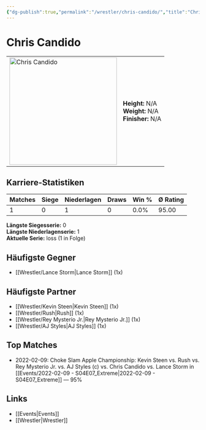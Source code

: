 ```yaml
---
{"dg-publish":true,"permalink":"/wrestler/chris-candido/","title":"Chris Candido","tags":["wrestler"],"noteIcon":""}
---
```



# Chris Candido

<table>
        <tr>
        <td><img src="https://github.com/CptSpaulding1980/choke-slam-wrestling/releases/download/images/Chris_Candido.png" width="280" alt="Chris Candido"></td>
        <td>
        <b>Height:</b> N/A<br>
        <b>Weight:</b> N/A<br>
        <b>Finisher:</b> N/A<br>
        </td>
        </tr>
        </table>
        
## Karriere-Statistiken

| Matches | Siege | Niederlagen | Draws | Win % | Ø Rating |
|---------|-------|-------------|-------|-------|-----------|
| 1 | 0 | 1 | 0 | 0.0% | 95.00 |

**Längste Siegesserie:** 0<br>**Längste Niederlagenserie:** 1<br>**Aktuelle Serie:** loss (1 in Folge)


## Häufigste Gegner
- [[Wrestler/Lance Storm\|Lance Storm]] (1x)

## Häufigste Partner
- [[Wrestler/Kevin Steen\|Kevin Steen]] (1x)
- [[Wrestler/Rush\|Rush]] (1x)
- [[Wrestler/Rey Mysterio Jr.\|Rey Mysterio Jr.]] (1x)
- [[Wrestler/AJ Styles\|AJ Styles]] (1x)

## Top Matches
- 2022-02-09: Choke Slam Apple Championship: Kevin Steen vs. Rush vs. Rey Mysterio Jr. vs. AJ Styles (c) vs. Chris Candido vs. Lance Storm in [[Events/2022-02-09 - S04E07_Extreme\|2022-02-09 - S04E07_Extreme]] — 95%

## Links
- [[Events\|Events]]
- [[Wrestler\|Wrestler]]
